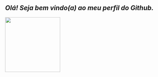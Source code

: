 ## __*Olá! Seja bem vindo(a) ao meu perfil do Github.*__

<img height="180em" src="https://github-readme-stats.vercel.app/api?username=Jonasnascimento335&show_icons=true&theme=dracula&include_all_commits=true&count_private=true"/>
